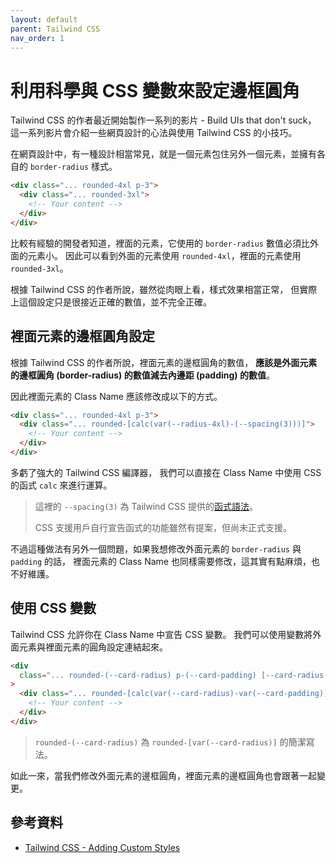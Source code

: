 ```yaml
---
layout: default
parent: Tailwind CSS
nav_order: 1
---
```


# 利用科學與 CSS 變數來設定邊框圓角

Tailwind CSS 的作者最近開始製作一系列的影片 - Build UIs that don't suck，
這一系列影片會介紹一些網頁設計的心法與使用 Tailwind CSS 的小技巧。

在網頁設計中，有一種設計相當常見，就是一個元素包住另外一個元素，並擁有各自的 `border-radius` 樣式。

```html
<div class="... rounded-4xl p-3">
  <div class="... rounded-3xl">
    <!-- Your content -->
  </div>
</div>
```

比較有經驗的開發者知道，裡面的元素，它使用的 `border-radius` 數值必須比外面的元素小。
因此可以看到外面的元素使用 `rounded-4xl`，裡面的元素使用 `rounded-3xl`。

根據 Tailwind CSS 的作者所說，雖然從肉眼上看，樣式效果相當正常，
但實際上這個設定只是很接近正確的數值，並不完全正確。

## 裡面元素的邊框圓角設定

根據 Tailwind CSS 的作者所說，裡面元素的邊框圓角的數值，
**應該是外面元素的邊框圓角 (border-radius) 的數值減去內邊距 (padding) 的數值**。

因此裡面元素的 Class Name 應該修改成以下的方式。

```html
<div class="... rounded-4xl p-3">
  <div class="... rounded-[calc(var(--radius-4xl)-(--spacing(3)))]">
    <!-- Your content -->
  </div>
</div>
```

多虧了強大的 Tailwind CSS 編譯器，
我們可以直接在 Class Name 中使用 CSS 的函式 `calc` 來進行運算。

> 這裡的 `--spacing(3)` 為 Tailwind CSS 提供的[函式語法](https://tailwindcss.com/docs/functions-and-directives#functions)。
>
> CSS 支援用戶自行宣告函式的功能雖然有提案，但尚未正式支援。

不過這種做法有另外一個問題，如果我想修改外面元素的 `border-radius` 與 `padding` 的話，
裡面元素的 Class Name 也同樣需要修改，這其實有點麻煩，也不好維護。

## 使用 CSS 變數

Tailwind CSS 允許你在 Class Name 中宣告 CSS 變數。
我們可以使用變數將外面元素與裡面元素的圓角設定連結起來。

```html
<div
  class="... rounded-(--card-radius) p-(--card-padding) [--card-radius:var(--radius-4xl)] [--card-padding:--spacing(3)]"
>
  <div class="... rounded-[calc(var(--card-radius)-var(--card-padding))]">
    <!-- Your content -->
  </div>
</div>
```

> `rounded-(--card-radius)` 為 `rounded-[var(--card-radius)]` 的簡潔寫法。

如此一來，當我們修改外面元素的邊框圓角，裡面元素的邊框圓角也會跟著一起變更。

## 參考資料

- [Tailwind CSS - Adding Custom Styles](https://tailwindcss.com/docs/adding-custom-styles)
